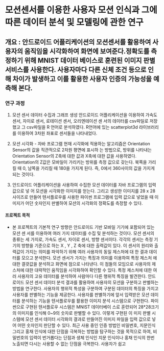 # 모션센서를 이용한 사용자 모션 인식과 그에 따른 데이터 분석 및 모델링에 관한 연구


## 개요 : 안드로이드 어플리케이션의 모션센서를 활용하여 사용자의 움직임을 시각화하여 화면에 보여준다.정확도를 측정하기 위해 MNIST 데이터 베이스로 훈련된 이미지 판별 서비스를 사용한다. 사용자마다 다른 신체 조건 등으로 인해 차이가 발생하고 이를 활용한 사용자 인증의 가능성을 예측해 본다.


### 연구 과정
1) 모션 센서 데이터 수집과 그래프 생성
안드로이드 어플리케이션을 이용하여 가속도 센서, 자이로 센서, 로테이션 센서, 오리엔테이션 센
서의 데이터를 csv파일로 저장했고 그 csv파일을 R 언어로 분석하였다.
R언어에 있는 scatterplot3d 라이브러리를 이용하여 3차원 좌표로 센서들을 나타내었다.

2) 모션 시각화 - 자바 프로그램
현재 시각화에 적용하는 알고리즘은 Orientation Sensor의 값을 직관적으로 2차원 평면에 표시하
는 방법으로, 방위를 나타내는 Orientation Sensor의 Z축에 대한 값과 X축에 대한 값을 사용하였다.
Orientation의 Z값은 모바일이 가리키는 방위를 측정 값으로 갖는다. 북쪽을 가리킬 때 0, 남쪽을
가리킬 때 180을 가지게 된다. 즉, 0에서 360사이의 값을 가지게 되는 것이다.

3) 안드로이드 어플리케이션을 사용하여 수집한 모션 데이터를 자바 프로그램의 입력 값으로 넣
어 모션을 시각화한 이미지를 얻는다. 그리고 생성한 이미지를 28 x 28 사이즈로 만들어 텐서플로우를
사용한 파이썬 프로그램에 입력 값으로 넣었을 때 이미지가 어던 숫자인지 판별하여 모션의 시각화의
정확도를 측정할 수 있다.


#### 프로젝트 목적 

- 본 프로젝트의 기본적 연구 방향은 안드로이드 기반 모바일 기기에 포함되어 있는 모션 센
서를 이용하여 여러 가지 데이터를 수집 및 분석하는 것이다. 모션 센서의 종류는 세 가지로,
가속도 센서, 자이로 센서, 방향 센서이다. 각각의 센서는 측정 기기의 방향을 기준으로 하는 X
, Y , Z 축에 대한 출력값이 있다.
이 센서의 원리와 출력값이 가지는 의미를 파악하기 위해 여러 사용자의 동일 제스처에 대
한 결과 데이터를 모으고 분석한다. 모션 센서가 가지는 특징과 의미를 이용하여 특정 제스처
에 대한 결괏값을 분석하고 화면에 점으로 나타낸다. 이 점들의 모임으로 사용자의 제스처에
대한 대략적인 움직임을 시각화하여 확인할 수 있다. 특정 제스처에 대한 여러 사용자의 고유
데이터를 분석하여 사람마다 다른 행위적 특징을 발견한다.
안드로이드 모션 센서 데이터 분석 결과를 활용하여 사용자의 모션을 구분하고 판별하는
방법을 연구한다. 사용자의 행위적 특성을 구분하여 구분된 데이터의 특징을 가지고 사용자를
판별하는 기능을 제공한다.
사용자를 판별하기에 앞서 입력받은 모션 데이터를 분석하는 기능을 텐서플로우를 활용한
이미지 분석 시스템으로 구현한다. 파이썬으로 구현된 텐서플로우 시스템은 MNIST 데이터베이
스로 훈련되어 28*28크기의 이미지를 인식해 0~9의 숫자로 판별할 수 있다. 이렇게 구현된 이
미지 판별 시스템에 모션 센서 데이터 시각화의 결과로 만들어진 이미지 파일을 입력 값으로
넣어 어떤 숫자인지 판단할 수 있다.
최근 사용 중인 인증 방법인 비밀번호, 지문인식 그리고 홍채 인식에 대한 단점을 극복하는
방법을 탐구하는 것을 목적으로 하여, 비밀번호의 입력이 번거롭다는 단점과 생체 인식인 지문
인식이나 홍채 인식의 한번 노출되면 다시는 사용할 수 없는 단점을 극복한다. 사용자가 쉽고
